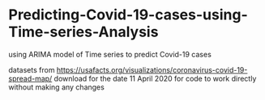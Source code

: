 # Predicting-Covid-19-cases-using-Time-series-Analysis
using ARIMA model of Time series to predict Covid-19 cases

datasets from https://usafacts.org/visualizations/coronavirus-covid-19-spread-map/
download for the date 11 April 2020 for code to work directly without making any changes
